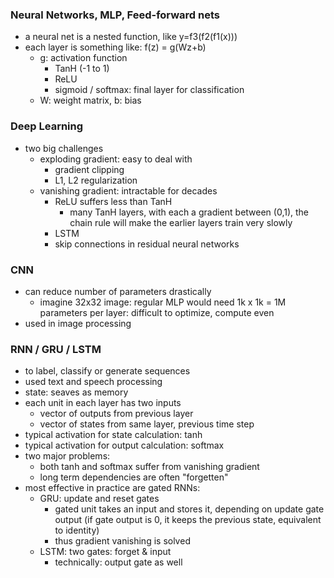 ### Neural Networks, MLP, Feed-forward nets

- a neural net is a nested function, like y=f3(f2(f1(x)))
- each layer is something like: f(z) = g(Wz+b)
    - g: activation function
        - TanH (-1 to 1)
        - ReLU
        - sigmoid / softmax: final layer for classification
    - W: weight matrix, b: bias

### Deep Learning

- two big challenges
    - exploding gradient: easy to deal with
        - gradient clipping
        - L1, L2 regularization
    - vanishing gradient: intractable for decades
        - ReLU suffers less than TanH
            - many TanH layers, with each a gradient between (0,1), the chain rule will make the earlier layers train very slowly
        - LSTM
        - skip connections in residual neural networks

### CNN

- can reduce number of parameters drastically
    - imagine 32x32 image: regular MLP would need 1k x 1k = 1M parameters per layer: difficult to optimize, compute even
- used in image processing

### RNN / GRU / LSTM

- to label, classify or generate sequences
- used text and speech processing
- state: seaves as memory
- each unit in each layer has two inputs
    - vector of outputs from previous layer
    - vector of states from same layer, previous time step
- typical activation for state calculation: tanh
- typical activation for output calculation: softmax
- two major problems:
    - both tanh and softmax suffer from vanishing gradient
    - long term dependencies are often "forgetten"
- most effective in practice are gated RNNs:
    - GRU: update and reset gates
        - gated unit takes an input and stores it, depending on update gate output (if gate output is 0, it keeps the previous state, equivalent to identity)
        - thus gradient vanishing is solved
    - LSTM: two gates: forget & input
        - technically: output gate as well